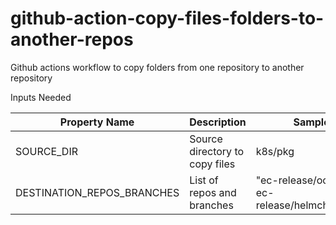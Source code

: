 # github-action-copy-files-folders-to-another-repos
Github actions workflow to copy folders from one repository to another repository

Inputs Needed 

Property Name | Description | Sample data |
------------- | ----------- | ------------|
SOURCE_DIR | Source directory to copy files | k8s/pkg |
DESTINATION_REPOS_BRANCHES | List of repos and branches| "ec-release/oci.git:disty ec-release/helmcharts.git:disty" |
